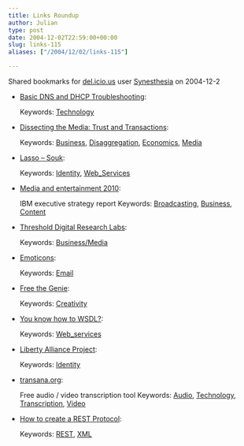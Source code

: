 ```yaml
---
title: Links Roundup
author: Julian
type: post
date: 2004-12-02T22:59:00+00:00
slug: links-115 
aliases: ["/2004/12/02/links-115"]

---
```

Shared bookmarks for [del.icio.us][1] user  [Synesthesia][2] on 2004-12-2

  * [Basic DNS and DHCP Troubleshooting][3]:
   
    Keywords: [Technology][4]
  * [Dissecting the Media: Trust and Transactions][5]:
   
    Keywords: [Business][6], [Disaggregation][7], [Economics][8], [Media][9]
  * [Lasso &#8211; Souk][10]:
   
    Keywords: [Identity][11], [Web_Services][12]
  * [Media and entertainment 2010][13]:
  
    IBM executive strategy report Keywords: [Broadcasting][14], [Business][6], [Content][15]
  * [Threshold Digital Research Labs][16]:
   
    Keywords: [Business/Media][17]
  * [Emoticons][18]:
   
    Keywords: [Email][19]
  * [Free the Genie][20]:
   
    Keywords: [Creativity][21]
  * [You know how to WSDL?][22]:
   
    Keywords: [Web_services][23]
  * [Liberty Alliance Project][24]:
   
    Keywords: [Identity][11]
  * [transana.org][25]:
  
    Free audio / video transcription tool Keywords: [Audio][26], [Technology][4], [Transcription][27], [Video][28]
  * [How to create a REST Protocol][29]:
   
    Keywords: [REST][30], [XML][31]

 [1]: https://del.icio.us/
 [2]: https://del.icio.us/synesthesia
 [3]: https://channels.lockergnome.com/it/archives/20041201_basic_dns_and_dhcp_troubleshooting.phtml "https://channels.lockergnome.com/it/archives/20041201_basic_dns_and_dhcp_troubleshooting.phtml"
 [4]: https://del.icio.us/synesthesia/Technology
 [5]: https://due-diligence.typepad.com/blog/2004/09/dissecting_the_.html "https://due-diligence.typepad.com/blog/2004/09/dissecting_the_.html"
 [6]: https://del.icio.us/synesthesia/Business
 [7]: https://del.icio.us/synesthesia/Disaggregation
 [8]: https://del.icio.us/synesthesia/Economics
 [9]: https://del.icio.us/synesthesia/Media
 [10]: https://lasso.entrouvert.org/souk "https://lasso.entrouvert.org/souk"
 [11]: https://del.icio.us/synesthesia/Identity
 [12]: https://del.icio.us/synesthesia/Web_Services
 [13]: https://www-1.ibm.com/services/us/index.wss/xs/imc/a1001755 "https://www-1.ibm.com/services/us/index.wss/xs/imc/a1001755"
 [14]: https://del.icio.us/synesthesia/Broadcasting
 [15]: https://del.icio.us/synesthesia/Content
 [16]: https://www-306.ibm.com/software/success/cssdb.nsf/CS/JSTS-64EQ8C?OpenDocument "https://www-306.ibm.com/software/success/cssdb.nsf/CS/JSTS-64EQ8C?OpenDocument"
 [17]: https://del.icio.us/synesthesia/Business/Media
 [18]: https://www.computeruser.com/resources/dictionary/emoticons.html "https://www.computeruser.com/resources/dictionary/emoticons.html"
 [19]: https://del.icio.us/synesthesia/Email
 [20]: https://www.ideachampions.com/free_the_genie.shtml "https://www.ideachampions.com/free_the_genie.shtml"
 [21]: https://del.icio.us/synesthesia/Creativity
 [22]: https://www.looselycoupled.com/blog/lc00aa00078.html "https://www.looselycoupled.com/blog/lc00aa00078.html"
 [23]: https://del.icio.us/synesthesia/Web_services
 [24]: https://www.projectliberty.org/ "https://www.projectliberty.org/"
 [25]: https://www.transana.org/ "https://www.transana.org/"
 [26]: https://del.icio.us/synesthesia/Audio
 [27]: https://del.icio.us/synesthesia/Transcription
 [28]: https://del.icio.us/synesthesia/Video
 [29]: https://www.xml.com/pub/a/2004/12/01/restful-web.html "https://www.xml.com/pub/a/2004/12/01/restful-web.html"
 [30]: https://del.icio.us/synesthesia/REST
 [31]: https://del.icio.us/synesthesia/XML
